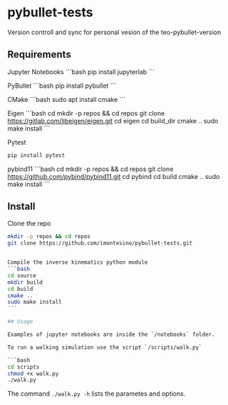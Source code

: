 # pybullet-tests
Version controll and sync for personal vesion of the teo-pybullet-version

## Requirements

Jupyter Notebooks
´´´bash
pip install jupyterlab
´´´

PyBullet
´´´bash
pip install pybullet
´´´

CMake
´´´bash
sudo apt install cmake
´´´

Eigen
´´´bash
cd
mkdir -p repos && cd repos
git clone https://gitlab.com/libeigen/eigen.git
cd eigen
cd build_dir
cmake ..
sudo make install
´´´

Pytest
```bash
pip install pytest
```

pybind11
´´´bash
cd
mkdir -p repos && cd repos
git clone https://github.com/pybind/pybind11.git
cd pybind
cd build
cmake ..
sudo make install
´´´


## Install

Clone the repo
```bash
mkdir -p repos && cd repos
git clone https://github.com/imontesino/pybullet-tests.git


Compile the inverse kinematics python module
```bash
cd source
mkdir build
cd build
cmake ..
sudo make install
´´´

## Usage

Examples of jupyter notebooks are inside the `/notebooks` folder.

To run a walking simulation use the script `/scripts/walk.py`

```bash
cd scripts
chmod +x walk.py
./walk.py
```

The command `./walk.py -h` lists the parametes and options.
